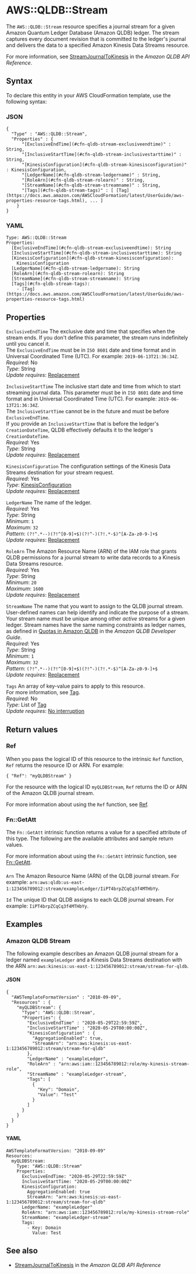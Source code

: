 # AWS::QLDB::Stream<a name="aws-resource-qldb-stream"></a>

The `AWS::QLDB::Stream` resource specifies a journal stream for a given Amazon Quantum Ledger Database \(Amazon QLDB\) ledger\. The stream captures every document revision that is committed to the ledger's journal and delivers the data to a specified Amazon Kinesis Data Streams resource\.

For more information, see [StreamJournalToKinesis](https://docs.aws.amazon.com/qldb/latest/developerguide/API_StreamJournalToKinesis.html) in the *Amazon QLDB API Reference*\.

## Syntax<a name="aws-resource-qldb-stream-syntax"></a>

To declare this entity in your AWS CloudFormation template, use the following syntax:

### JSON<a name="aws-resource-qldb-stream-syntax.json"></a>

```
{
  "Type" : "AWS::QLDB::Stream",
  "Properties" : {
      "[ExclusiveEndTime](#cfn-qldb-stream-exclusiveendtime)" : String,
      "[InclusiveStartTime](#cfn-qldb-stream-inclusivestarttime)" : String,
      "[KinesisConfiguration](#cfn-qldb-stream-kinesisconfiguration)" : KinesisConfiguration,
      "[LedgerName](#cfn-qldb-stream-ledgername)" : String,
      "[RoleArn](#cfn-qldb-stream-rolearn)" : String,
      "[StreamName](#cfn-qldb-stream-streamname)" : String,
      "[Tags](#cfn-qldb-stream-tags)" : [ [Tag](https://docs.aws.amazon.com/AWSCloudFormation/latest/UserGuide/aws-properties-resource-tags.html), ... ]
    }
}
```

### YAML<a name="aws-resource-qldb-stream-syntax.yaml"></a>

```
Type: AWS::QLDB::Stream
Properties: 
  [ExclusiveEndTime](#cfn-qldb-stream-exclusiveendtime): String
  [InclusiveStartTime](#cfn-qldb-stream-inclusivestarttime): String
  [KinesisConfiguration](#cfn-qldb-stream-kinesisconfiguration): 
    KinesisConfiguration
  [LedgerName](#cfn-qldb-stream-ledgername): String
  [RoleArn](#cfn-qldb-stream-rolearn): String
  [StreamName](#cfn-qldb-stream-streamname): String
  [Tags](#cfn-qldb-stream-tags): 
    - [Tag](https://docs.aws.amazon.com/AWSCloudFormation/latest/UserGuide/aws-properties-resource-tags.html)
```

## Properties<a name="aws-resource-qldb-stream-properties"></a>

`ExclusiveEndTime`  <a name="cfn-qldb-stream-exclusiveendtime"></a>
The exclusive date and time that specifies when the stream ends\. If you don't define this parameter, the stream runs indefinitely until you cancel it\.  
The `ExclusiveEndTime` must be in `ISO 8601` date and time format and in Universal Coordinated Time \(UTC\)\. For example: `2019-06-13T21:36:34Z`\.  
*Required*: No  
*Type*: String  
*Update requires*: [Replacement](https://docs.aws.amazon.com/AWSCloudFormation/latest/UserGuide/using-cfn-updating-stacks-update-behaviors.html#update-replacement)

`InclusiveStartTime`  <a name="cfn-qldb-stream-inclusivestarttime"></a>
The inclusive start date and time from which to start streaming journal data\. This parameter must be in `ISO 8601` date and time format and in Universal Coordinated Time \(UTC\)\. For example: `2019-06-13T21:36:34Z`\.  
The `InclusiveStartTime` cannot be in the future and must be before `ExclusiveEndTime`\.  
If you provide an `InclusiveStartTime` that is before the ledger's `CreationDateTime`, QLDB effectively defaults it to the ledger's `CreationDateTime`\.  
*Required*: Yes  
*Type*: String  
*Update requires*: [Replacement](https://docs.aws.amazon.com/AWSCloudFormation/latest/UserGuide/using-cfn-updating-stacks-update-behaviors.html#update-replacement)

`KinesisConfiguration`  <a name="cfn-qldb-stream-kinesisconfiguration"></a>
The configuration settings of the Kinesis Data Streams destination for your stream request\.  
*Required*: Yes  
*Type*: [KinesisConfiguration](aws-properties-qldb-stream-kinesisconfiguration.md)  
*Update requires*: [Replacement](https://docs.aws.amazon.com/AWSCloudFormation/latest/UserGuide/using-cfn-updating-stacks-update-behaviors.html#update-replacement)

`LedgerName`  <a name="cfn-qldb-stream-ledgername"></a>
The name of the ledger\.  
*Required*: Yes  
*Type*: String  
*Minimum*: `1`  
*Maximum*: `32`  
*Pattern*: `(?!^.*--)(?!^[0-9]+$)(?!^-)(?!.*-$)^[A-Za-z0-9-]+$`  
*Update requires*: [Replacement](https://docs.aws.amazon.com/AWSCloudFormation/latest/UserGuide/using-cfn-updating-stacks-update-behaviors.html#update-replacement)

`RoleArn`  <a name="cfn-qldb-stream-rolearn"></a>
The Amazon Resource Name \(ARN\) of the IAM role that grants QLDB permissions for a journal stream to write data records to a Kinesis Data Streams resource\.  
*Required*: Yes  
*Type*: String  
*Minimum*: `20`  
*Maximum*: `1600`  
*Update requires*: [Replacement](https://docs.aws.amazon.com/AWSCloudFormation/latest/UserGuide/using-cfn-updating-stacks-update-behaviors.html#update-replacement)

`StreamName`  <a name="cfn-qldb-stream-streamname"></a>
The name that you want to assign to the QLDB journal stream\. User\-defined names can help identify and indicate the purpose of a stream\.  
Your stream name must be unique among other *active* streams for a given ledger\. Stream names have the same naming constraints as ledger names, as defined in [Quotas in Amazon QLDB](https://docs.aws.amazon.com/qldb/latest/developerguide/limits.html#limits.naming) in the *Amazon QLDB Developer Guide*\.  
*Required*: Yes  
*Type*: String  
*Minimum*: `1`  
*Maximum*: `32`  
*Pattern*: `(?!^.*--)(?!^[0-9]+$)(?!^-)(?!.*-$)^[A-Za-z0-9-]+$`  
*Update requires*: [Replacement](https://docs.aws.amazon.com/AWSCloudFormation/latest/UserGuide/using-cfn-updating-stacks-update-behaviors.html#update-replacement)

`Tags`  <a name="cfn-qldb-stream-tags"></a>
An array of key\-value pairs to apply to this resource\.  
For more information, see [Tag](https://docs.aws.amazon.com/AWSCloudFormation/latest/UserGuide/aws-properties-resource-tags.html)\.  
*Required*: No  
*Type*: List of [Tag](https://docs.aws.amazon.com/AWSCloudFormation/latest/UserGuide/aws-properties-resource-tags.html)  
*Update requires*: [No interruption](https://docs.aws.amazon.com/AWSCloudFormation/latest/UserGuide/using-cfn-updating-stacks-update-behaviors.html#update-no-interrupt)

## Return values<a name="aws-resource-qldb-stream-return-values"></a>

### Ref<a name="aws-resource-qldb-stream-return-values-ref"></a>

 When you pass the logical ID of this resource to the intrinsic `Ref` function, `Ref` returns the resource ID or ARN\. For example:

 `{ "Ref": "myQLDBStream" }` 

For the resource with the logical ID `myQLDBStream`, `Ref` returns the ID or ARN of the Amazon QLDB journal stream\.

For more information about using the `Ref` function, see [Ref](https://docs.aws.amazon.com/AWSCloudFormation/latest/UserGuide/intrinsic-function-reference-ref.html)\.

### Fn::GetAtt<a name="aws-resource-qldb-stream-return-values-fn--getatt"></a>

The `Fn::GetAtt` intrinsic function returns a value for a specified attribute of this type\. The following are the available attributes and sample return values\.

For more information about using the `Fn::GetAtt` intrinsic function, see [Fn::GetAtt](https://docs.aws.amazon.com/AWSCloudFormation/latest/UserGuide/intrinsic-function-reference-getatt.html)\.

#### <a name="aws-resource-qldb-stream-return-values-fn--getatt-fn--getatt"></a>

`Arn`  <a name="Arn-fn::getatt"></a>
The Amazon Resource Name \(ARN\) of the QLDB journal stream\. For example: `arn:aws:qldb:us-east-1:123456789012:stream/exampleLedger/IiPT4brpZCqCq3f4MTHbYy`\.

`Id`  <a name="Id-fn::getatt"></a>
The unique ID that QLDB assigns to each QLDB journal stream\. For example: `IiPT4brpZCqCq3f4MTHbYy`\.

## Examples<a name="aws-resource-qldb-stream--examples"></a>



### Amazon QLDB Stream<a name="aws-resource-qldb-stream--examples--Amazon_QLDB_Stream"></a>

The following example describes an Amazon QLDB journal stream for a ledger named `exampleLedger` and a Kinesis Data Streams destination with the ARN `arn:aws:kinesis:us-east-1:123456789012:stream/stream-for-qldb`\.

#### JSON<a name="aws-resource-qldb-stream--examples--Amazon_QLDB_Stream--json"></a>

```
{
  "AWSTemplateFormatVersion" : "2010-09-09",
  "Resources" : {
    "myQLDBStream": {
      "Type": "AWS::QLDB::Stream",
      "Properties": {
        "ExclusiveEndTime" : "2020-05-29T22:59:59Z",
        "InclusiveStartTime" : "2020-05-29T00:00:00Z",
        "KinesisConfiguration" : {
          "AggregationEnabled": true,
          "StreamArn": "arn:aws:kinesis:us-east-1:123456789012:stream/stream-for-qldb"
        },
        "LedgerName" : "exampleLedger",
        "RoleArn" : "arn:aws:iam::123456789012:role/my-kinesis-stream-role",
        "StreamName" : "exampleLedger-stream",
        "Tags": [
          {
            "Key": "Domain",
            "Value": "Test"
          }
        ]
      }
    }
  }
}
```

#### YAML<a name="aws-resource-qldb-stream--examples--Amazon_QLDB_Stream--yaml"></a>

```
AWSTemplateFormatVersion: "2010-09-09"
Resources:
  myQLDBStream:
    Type: "AWS::QLDB::Stream"
    Properties:
      ExclusiveEndTime: "2020-05-29T22:59:59Z"
      InclusiveStartTime: "2020-05-29T00:00:00Z"
      KinesisConfiguration:
        AggregationEnabled: true
        StreamArn: "arn:aws:kinesis:us-east-1:123456789012:stream/stream-for-qldb"
      LedgerName: "exampleLedger"
      RoleArn: "arn:aws:iam::123456789012:role/my-kinesis-stream-role"
      StreamName: "exampleLedger-stream"
      Tags:
        - Key: Domain
          Value: Test
```

## See also<a name="aws-resource-qldb-stream--seealso"></a>
+  [StreamJournalToKinesis](https://docs.aws.amazon.com/qldb/latest/developerguide/API_StreamJournalToKinesis.html) in the *Amazon QLDB API Reference*

